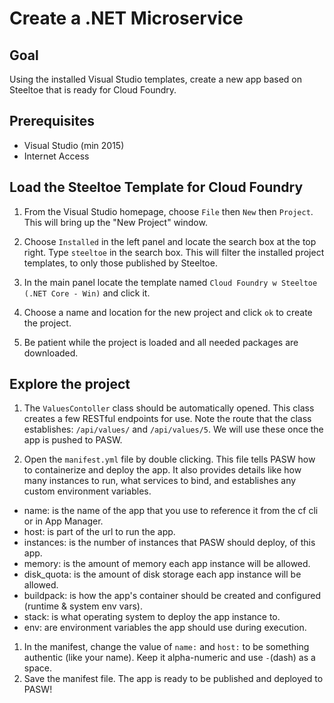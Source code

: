 # Create a .NET Microservice

## Goal

Using the installed Visual Studio templates, create a new app based on Steeltoe that is ready for Cloud Foundry.

## Prerequisites

- Visual Studio (min 2015)
- Internet Access

## Load the Steeltoe Template for Cloud Foundry

1. From the Visual Studio homepage, choose `File` then `New` then `Project`. This will bring up the "New Project" window. 

1. Choose `Installed` in the left panel and locate the search box at the top right. Type `steeltoe` in the search box. This will filter the installed project templates, to only those published by Steeltoe.

1. In the main panel locate the template named `Cloud Foundry w Steeltoe (.NET Core - Win)` and click it.

1. Choose a name and location for the new project and click `ok` to create the project.

1. Be patient while the project is loaded and all needed packages are downloaded.

## Explore the project

1. The `ValuesContoller` class should be automatically opened. This class creates a few RESTful endpoints for use. Note the route that the class establishes: `/api/values/` and `/api/values/5`. We will use these once the app is pushed to PASW.

1. Open the `manifest.yml` file by double clicking. This file tells PASW how to containerize and deploy the app. It also provides details like how many instances to run, what services to bind, and establishes any custom environment variables.

  - name: is the name of the app that you use to reference it from the cf cli or in App Manager.
  - host: is part of the url to run the app.
  - instances: is the number of instances that PASW should deploy, of this app.
  - memory: is the amount of memory each app instance will be allowed.
  - disk_quota: is the amount of disk storage each app instance will be allowed.
  - buildpack: is how the app's container should be created and configured (runtime & system env vars).
  - stack: is what operating system to deploy the app instance to.
  - env: are environment variables the app should use during execution.

1. In the manifest, change the value of `name:` and `host:` to be something authentic (like your name). Keep it alpha-numeric and use `-`(dash) as a space.
1. Save the manifest file. The app is ready to be published and deployed to PASW!

<!--
My initial thought is that I want to deploy to validate that everything is working okay. Otherwise, I am left hanging.

In my opinion, each step of workshop content should have an objective and then each page should succinctly achieve that objective. This will give the customer the feeling of accomplishment and satisfaction. This will also make the content reusable.
-->
